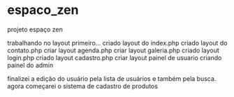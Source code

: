 # espaco_zen
projeto espaço zen

trabalhando no layout primeiro...
criado layout do index.php
criado layout do contato.php
criar layout agenda.php
criar layout galeria.php
criado layout login.php
criado layout cadastro.php
criar layout painel de usuario
criando painel do admin

finalizei a edição do usuário pela lista de usuários e também pela busca.
agora começarei o sistema de cadastro de produtos


